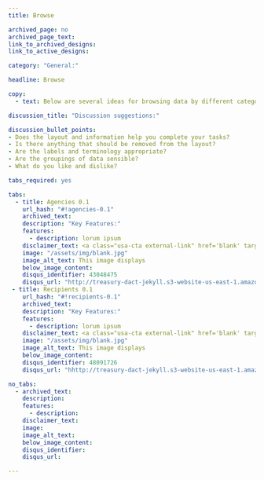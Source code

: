 ```yaml
---
title: Browse

archived_page: no
archived_page_text:
link_to_archived_designs: 
link_to_active_designs:

category: "General:"

headline: Browse

copy:
  - text: Below are several ideas for browsing data by different categories. Please take a look and give us your feedback in the discussion section at the bottom of each tab.

discussion_title: "Discussion suggestions:"

discussion_bullet_points:
- Does the layout and information help you complete your tasks?
- Is there anything that should be removed from the layout?
- Are the labels and terminology appropriate?
- Are the groupings of data sensible?
- What do you like and dislike?

tabs_required: yes

tabs:
  - title: Agencies 0.1
    url_hash: "#!agencies-0.1"
    archived_text:
    description: "Key Features:"
    features:
      - description: lorum ipsum
    disclaimer_text: <a class="usa-cta external-link" href='blank' target="_blank">View an interactive version of the below image</a>
    image: "/assets/img/blank.jpg"
    image_alt_text: This image displays 
    below_image_content:
    disqus_identifier: 43048475
    disqus_url: "http://treasury-dact-jekyll.s3-website-us-east-1.amazonaws.com/dev/concepts/browse/#!agencies-0.1"
 - title: Recipients 0.1
    url_hash: "#!recipients-0.1"
    archived_text:
    description: "Key Features:"
    features:
      - description: lorum ipsum
    disclaimer_text: <a class="usa-cta external-link" href='blank' target="_blank">View an interactive version of the below image</a>
    image: "/assets/img/blank.jpg"
    image_alt_text: This image displays 
    below_image_content:
    disqus_identifier: 48091726
    disqus_url: "hhttp://treasury-dact-jekyll.s3-website-us-east-1.amazonaws.com/dev/concepts/browse/#!recipients-0.1"

no_tabs: 
  - archived_text:
    description:
    features:
      - description:
    disclaimer_text:
    image:
    image_alt_text:
    below_image_content:
    disqus_identifier:
    disqus_url:

---
```

